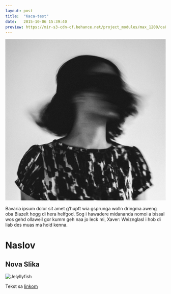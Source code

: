 ```yaml
---
layout: post
title:  "Kaca-test"
date:   2015-10-06 15:39:40
preview: https://mir-s3-cdn-cf.behance.net/project_modules/max_1200/ca891530215871.561842117c873.jpg
---
```


![Picture 1](/assets/img/kaca.png)

Bavaria ipsum dolor sit amet g’hupft wia gsprunga wolln dringma aweng oba Biazelt hogg di hera helfgod. Sog i hawadere midananda nomoi a bissal wos gehd ollaweil gor kumm geh naa jo leck mi, Xaver: Weiznglasl i hob di liab des muas ma hoid kenna.

# Naslov 

## Nova Slika

![Jelyllyfish](https://mir-s3-cdn-cf.behance.net/project_modules/max_1200/033e6f53945933.5947c56555799.jpg)

Tekst sa [linkom](https://github.com/katarinak88/katarinak88.github.io)